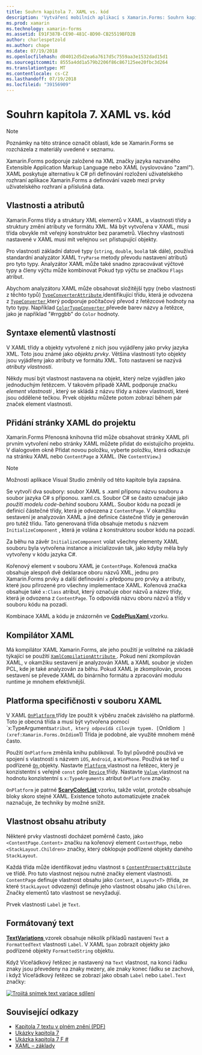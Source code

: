 ```yaml
---
title: Souhrn kapitola 7. XAML vs. kód
description: 'Vytváření mobilních aplikací s Xamarin.Forms: Souhrn kapitola 7. XAML vs. kód'
ms.prod: xamarin
ms.technology: xamarin-forms
ms.assetid: E91F387B-CE90-481C-8D90-CB25519BFD2B
author: charlespetzold
ms.author: chape
ms.date: 07/19/2018
ms.openlocfilehash: d04012d5d2ea6a7617d5c7559aa3e1532dad15d1
ms.sourcegitcommit: 8555a4dd1a579b2206f86c867125ee20fbc3d264
ms.translationtype: MT
ms.contentlocale: cs-CZ
ms.lasthandoff: 07/19/2018
ms.locfileid: "39156909"
---
```

# <a name="summary-of-chapter-7-xaml-vs-code"></a>Souhrn kapitola 7. XAML vs. kód

> [!NOTE] 
> Poznámky na této stránce označit oblasti, kde se Xamarin.Forms se rozcházela z materiály uvedené v seznamu.

Xamarin.Forms podporuje založené na XML značky jazyka nazvaného Extensible Application Markup Language nebo XAML (vyslovováno "zaml"). XAML poskytuje alternativu k C# při definování rozložení uživatelského rozhraní aplikace Xamarin.Forms a definování vazeb mezi prvky uživatelského rozhraní a příslušná data.

## <a name="properties-and-attributes"></a>Vlastnosti a atributů

Xamarin.Forms třídy a struktury XML elementů v XAML, a vlastnosti třídy a struktury změní atributy ve formátu XML. Má být vytvořena v XAML, musí třída obvykle mít veřejný konstruktor bez parametrů. Všechny vlastnosti nastavené v XAML musí mít veřejnou `set` přistupující objekty.

Pro vlastnosti základní datové typy (`string`, `double`, `bool`a tak dále), používá standardní analyzátor XAML `TryParse` metody převodu nastavení atributů pro tyto typy. Analyzátor XAML může také snadno zpracovávat výčtové typy a členy výčtu může kombinovat Pokud typ výčtu se značkou `Flags` atribut.

Abychom analyzátoru XAML může obsahovat složitější typy (nebo vlastnosti z těchto typů) [ `TypeConverterAttribute` ](xref:Xamarin.Forms.TypeConverterAttribute) identifikující třídu, která je odvozena z [ `TypeConverter` ](xref:Xamarin.Forms.TypeConverter) který podporuje počítačový převod z řetězcové hodnoty na tyto typy. Například [ `ColorTypeConverter` ](xref:Xamarin.Forms.ColorTypeConverter) převede barev názvy a řetězce, jako je například "#rrggbb" do `Color` hodnoty.

## <a name="property-element-syntax"></a>Syntaxe elementů vlastností

V XAML třídy a objekty vytvořené z nich jsou vyjádřeny jako prvky jazyka XML. Toto jsou známé jako *objektu prvky*. Většina vlastností tyto objekty jsou vyjádřeny jako atributy ve formátu XML. Toto nastavení se nazývá *atributy vlastnosti*.

Někdy musí být vlastnost nastavena na objekt, který nelze vyjádřen jako jednoduchým řetězcem. V takovém případě XAML podporuje značku *element vlastnosti* , který se skládá z názvu třídy a název vlastnosti, které jsou oddělené tečkou. Prvek objektu můžete potom zobrazí během pár značek element vlastnosti.

## <a name="adding-a-xaml-page-to-your-project"></a>Přidání stránky XAML do projektu

Xamarin.Forms Přenosná knihovna tříd může obsahovat stránky XAML při prvním vytvoření nebo stránky XAML můžete přidat do existujícího projektu. V dialogovém okně Přidat novou položku, vyberte položku, která odkazuje na stránku XAML nebo `ContentPage` a XAML. (Ne `ContentView`.)

> [!NOTE] 
> Možnosti aplikace Visual Studio změnily od této kapitole byla zapsána.

Se vytvoří dva soubory: soubor XAML s .xaml příponu názvu souboru a soubor jazyka C# s příponou. xaml.cs. Soubor C# se často označuje jako *použití modelu code-behind* souboru XAML. Soubor kódu na pozadí je definicí částečné třídy, která je odvozena z `ContentPage`. V okamžiku sestavení je analyzován XAML a jiné definice částečné třídy je generován pro tutéž třídu. Tato generovaná třída obsahuje metodu s názvem `InitializeComponent` , která je volána z konstruktoru soubor kódu na pozadí.

Za běhu na závěr `InitializeComponent` volat všechny elementy XAML souboru byla vytvořena instance a inicializován tak, jako kdyby měla byly vytvořeny v kódu jazyka C#.

Kořenový element v souboru XAML je `ContentPage`. Kořenová značka obsahuje alespoň dvě deklarace oboru názvů XML, jednu pro Xamarin.Forms prvky a další definování `x` předponu pro prvky a atributy, které jsou přirozené pro všechny implementace XAML. Kořenová značka obsahuje také `x:Class` atribut, který označuje obor názvů a název třídy, která je odvozena z `ContentPage`. To odpovídá názvu oboru názvů a třídy v souboru kódu na pozadí.

Kombinace XAML a kódu je znázorněn ve [ **CodePlusXaml** ](https://github.com/xamarin/xamarin-forms-book-samples/tree/master/Chapter07) vzorku.

## <a name="the-xaml-compiler"></a>Kompilátor XAML

Má kompilátor XAML Xamarin.Forms, ale jeho použití je volitelné na základě týkající se použití [ `XamlCompilationAttribute` ](xref:Xamarin.Forms.Xaml.XamlCompilationAttribute). Pokud není zkompilován XAML, v okamžiku sestavení je analyzován XAML a XAML soubor je vložen PCL, kde je také analyzován za běhu. Pokud XAML je zkompilován, proces sestavení se převede XAML do binárního formátu a zpracování modulu runtime je mnohem efektivnější.

## <a name="platform-specificity-in-the-xaml-file"></a>Platforma specifičnosti v souboru XAML

V XAML [ `OnPlatform` ](xref:Xamarin.Forms.OnPlatform`1) třídy lze použít k výběru značek závislého na platformě. Toto je obecná třída a musí být vytvořena pomocí `x:TypeArguments` atribut, který odpovídá cílovým typem. [ `OnIdiom` ](xref:Xamarin.Forms.OnIdiom`1) Třída je podobné, ale využité mnohem méně často.

Použití `OnPlatform` změnila knihu publikoval. To byl původně používá ve spojení s vlastností s názvem `iOS`, `Android`, a `WinPhone`. Používá se teď u podřízené [ `On` ](xref:Xamarin.Forms.On) objekty. Nastavte [ `Platform` ](xref:Xamarin.Forms.On.Platform) vlastnost na řetězec, který je konzistentní s veřejně `const` pole [ `Device` ](xref:Xamarin.Forms.Device) třídy. Nastavte [ `Value` ](xref:Xamarin.Forms.On.Value) vlastnost na hodnotu konzistentní s `x:TypeArguments` atribut `OnPlatform` značky.

`OnPlatform` je patrné [ **ScaryColorList** ](https://github.com/xamarin/xamarin-forms-book-samples/tree/master/Chapter07/ScaryColorList) vzorku, takže volat, protože obsahuje bloky skoro stejné XAML. Existence tohoto automatizujete značek naznačuje, že techniky by možné snížit.

## <a name="the-content-property-attributes"></a>Vlastnost obsahu atributy

Některé prvky vlastnosti docházet poměrně často, jako `<ContentPage.Content>` značku na kořenový element `ContentPage`, nebo `<StackLayout.Children>` značky, který obklopuje podřízené objekty daného `StackLayout`.

Každá třída může identifikovat jednu vlastnost s [ `ContentPropertyAttribute` ](xref:Xamarin.Forms.ContentPropertyAttribute) ve třídě. Pro tuto vlastnost nejsou nutné značky element vlastnosti. `ContentPage` definuje vlastnost obsahu jako `Content`, a `Layout<T>` (třída, ze které `StackLayout` odvozený) definuje jeho vlastnost obsahu jako `Children`. Značky elementů tato vlastnost se nevyžadují.

Prvek vlastnosti `Label` je `Text`.

## <a name="formatted-text"></a>Formátovaný text

[ **TextVariations** ](https://github.com/xamarin/xamarin-forms-book-samples/tree/master/Chapter07/TextVariations) vzorek obsahuje několik příkladů nastavení `Text` a `FormattedText` vlastnosti `Label`. V XAML `Span` zobrazit objekty jako podřízené objekty `FormattedString` objektu.

 Když Víceřádkový řetězec je nastavený na `Text` vlastnost, na konci řádku znaky jsou převedeny na znaky mezery, ale znaky konec řádku se zachová, i když Víceřádkový řetězec se zobrazí jako obsah `Label` nebo `Label.Text` značky:

 [![Trojitá snímek text variace sdílení](images/ch07fg03-small.png "variace Text ve formátu")](images/ch07fg03-large.png#lightbox "variace formátovaný Text")

## <a name="related-links"></a>Související odkazy

- [Kapitola 7 textu v plném znění (PDF)](https://download.xamarin.com/developer/xamarin-forms-book/XamarinFormsBook-Ch07-Apr2016.pdf)
- [Ukázky kapitola 7](https://github.com/xamarin/xamarin-forms-book-samples/tree/master/Chapter07)
- [Ukázka kapitola 7 F #](https://github.com/xamarin/xamarin-forms-book-samples/tree/master/Chapter07/FS/CodePlusXaml)
- [XAML – základy](~/xamarin-forms/xaml/xaml-basics/index.md)